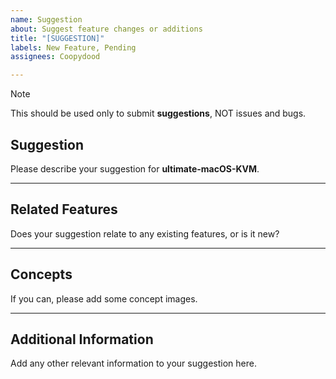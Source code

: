 ```yaml
---
name: Suggestion
about: Suggest feature changes or additions
title: "[SUGGESTION]"
labels: New Feature, Pending
assignees: Coopydood

---
```


> [!NOTE]
> This should be used only to submit **suggestions**, NOT issues and bugs.

## Suggestion
Please describe your suggestion for **ultimate-macOS-KVM**.

***

## Related Features
Does your suggestion relate to any existing features, or is it new?

***

## Concepts
If you can, please add some concept images.

***

## Additional Information
Add any other relevant information to your suggestion here.
